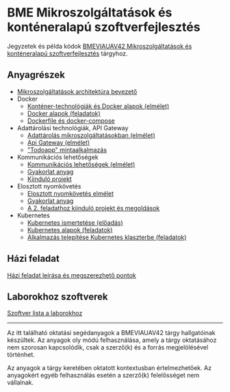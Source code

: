 # BME Mikroszolgáltatások és konténeralapú szoftverfejlesztés

Jegyzetek és példa kódok [BMEVIAUAV42 Mikroszolgáltatások és konténeralapú szoftverfejlesztés](https://www.aut.bme.hu/Course/VIAUAV42/) tárgyhoz.

## Anyagrészek

- [Mikroszolgáltatások architektúra bevezető](https://www.aut.bme.hu/Upload/Course/VIAUAV42/hallgatoi_jegyzetek/01-Mikroszolg%c3%a1ltat%c3%a1sok%20architekt%c3%bara%20bevezet%c5%91.pdf)
- Docker
  - [Konténer-technológiák és Docker alapok (elmélet)](https://www.aut.bme.hu/Upload/Course/VIAUAV42/hallgatoi_jegyzetek/02-Kontenerek%20Docker.pdf)
  - [Docker alapok (feladatok)](Docker/Docker-alapok.md)
  - [Dockerfile és docker-compose](Docker/Dockerfile-compose.md)
- Adattárolási technológiák, API Gateway
  - [Adattárolás mikroszolgáltatásokban (elmélet)](https://www.aut.bme.hu/Upload/Course/VIAUAV42/hallgatoi_jegyzetek/04-Adatbazisok.pdf)
  - [Api Gateway (elmélet)](https://www.aut.bme.hu/Upload/Course/VIAUAV42/hallgatoi_jegyzetek/05-API%20Gateway.pdf)
  - ["Todoapp" mintaalkalmazás](https://github.com/bmeviauav42/todoapp)
- Kommunikációs lehetőségek
  - [Kommunikációs lehetőségek (elmélet)](https://www.aut.bme.hu/Upload/Course/VIAUAV42/hallgatoi_jegyzetek/Kommunik%c3%a1ci%c3%b3s%20lehet%c5%91s%c3%a9gek.pdf)
  - [Gyakorlat anyag](https://github.com/bmeviauav42/jegyzetek/blob/master/Kommunik%C3%A1ci%C3%B3/kommunik%C3%A1ci%C3%B3s%20lehet%C5%91s%C3%A9gek.md)
  - [Kiinduló projekt](https://github.com/bmeviauav42/komm-kiindulo)
- Elosztott nyomkövetés
  - [Elosztott nyomkövetés elmélet](https://www.aut.bme.hu/Upload/Course/VIAUAV42/hallgatoi_jegyzetek/07-Nyomk%c3%b6vet%c3%a9s%20-%20clean.pdf)
  - [Gyakorlat anyag](Nyomkövetés/Nyomkövetés.md)
  - [A 2. feladathoz kiinduló projekt és megoldások](https://github.com/bmeviauav42/nyomkovetes)
- Kubernetes
  - [Kubernetes ismertetése (előadás)](https://www.aut.bme.hu/Upload/Course/VIAUAV42/hallgatoi_jegyzetek/10-Kubernetes.pdf)
  - [Kubernetes alapok (feladatok)](Kubernetes/Kubernetes-alapok.md)
  - [Alkalmazás telepítése Kubernetes klaszterbe (feladatok)](Kubernetes/Kubernetes-alkalmazas-telepites.md)

## Házi feladat

[Házi feladat leírása és megszerezhető pontok](hazi-feladat.md)

## Laborokhoz szoftverek

[Szoftver lista a laborokhoz](szoftver-lista.md)

---

Az itt található oktatási segédanyagok a BMEVIAUAV42 tárgy hallgatóinak készültek. Az anyagok oly módú felhasználása, amely a tárgy oktatásához nem szorosan kapcsolódik, csak a szerző(k) és a forrás megjelölésével történhet.

Az anyagok a tárgy keretében oktatott kontextusban értelmezhetőek. Az anyagokért egyéb felhasználás esetén a szerző(k) felelősséget nem vállalnak.

